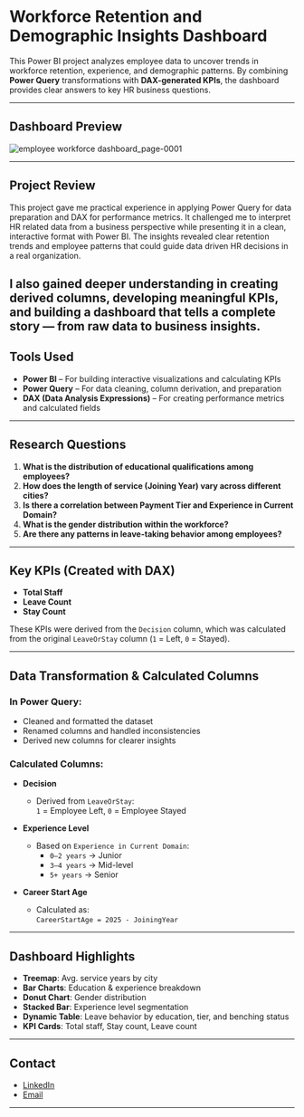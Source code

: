 #  Workforce Retention and Demographic Insights Dashboard

This Power BI project analyzes employee data to uncover trends in workforce retention, experience, and demographic patterns. By combining **Power Query** transformations with **DAX-generated KPIs**, the dashboard provides clear answers to key HR business questions.

---

##  Dashboard Preview


![employee workforce dashboard_page-0001](https://github.com/user-attachments/assets/c17a7af2-6836-40bd-95d3-a9f23dae6750)

---

##  Project Review

This project gave me practical experience in applying Power Query for data preparation and DAX for performance metrics. It challenged me to interpret HR related data from a business perspective while presenting it in a clean, interactive format with Power BI. The insights revealed clear retention trends and employee patterns that could guide data driven HR decisions in a real organization.

I also gained deeper understanding in creating derived columns, developing meaningful KPIs, and building a dashboard that tells a complete story — from raw data to business insights.
---

##  Tools Used

- **Power BI** – For building interactive visualizations and calculating KPIs  
- **Power Query** – For data cleaning, column derivation, and preparation  
- **DAX (Data Analysis Expressions)** – For creating performance metrics and calculated fields

---

##  Research Questions

1. **What is the distribution of educational qualifications among employees?**  
2. **How does the length of service (Joining Year) vary across different cities?**  
3. **Is there a correlation between Payment Tier and Experience in Current Domain?**  
4. **What is the gender distribution within the workforce?**  
5. **Are there any patterns in leave-taking behavior among employees?**

---

##  Key KPIs (Created with DAX)

- **Total Staff**  
- **Leave Count**  
- **Stay Count**

These KPIs were derived from the `Decision` column, which was calculated from the original `LeaveOrStay` column (`1` = Left, `0` = Stayed).

---

##  Data Transformation & Calculated Columns

###  In Power Query:
- Cleaned and formatted the dataset
- Renamed columns and handled inconsistencies
- Derived new columns for clearer insights

###  Calculated Columns:

- **Decision**  
  - Derived from `LeaveOrStay`:  
    `1` = Employee Left, `0` = Employee Stayed  

- **Experience Level**  
  - Based on `Experience in Current Domain`:  
    - `0–2 years` → Junior  
    - `3–4 years` → Mid-level  
    - `5+ years` → Senior  

- **Career Start Age**  
  - Calculated as:  
    `CareerStartAge = 2025 - JoiningYear`

---

##  Dashboard Highlights

- **Treemap**: Avg. service years by city  
- **Bar Charts**: Education & experience breakdown  
- **Donut Chart**: Gender distribution  
- **Stacked Bar**: Experience level segmentation  
- **Dynamic Table**: Leave behavior by education, tier, and benching status  
- **KPI Cards**: Total staff, Stay count, Leave count


---

##  Contact

- [LinkedIn](https://www.linkedin.com/in/mayor9774/) 
- [Email](mayowa24.jan@gmail.com)

---
